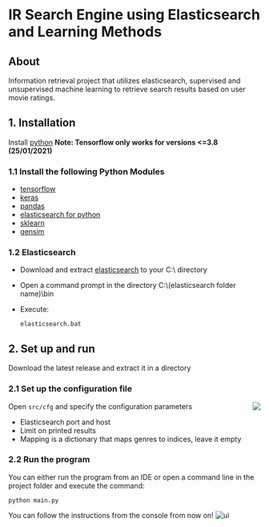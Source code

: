 # IR Search Engine using Elasticsearch and Learning Methods
## About
Information retrieval project that utilizes elasticsearch, supervised and unsupervised machine learning to retrieve search results based on user movie ratings.

## 1. Installation
Install [python](www.python.org) **Note: Tensorflow only works for versions <=3.8 (25/01/2021)**
### 1.1 Install the following Python Modules
- [tensorflow](https://www.tensorflow.org/install/)
- [keras](https://pypi.org/project/Keras/)
- [pandas](https://pandas.pydata.org/pandas-docs/stable/getting_started/install.html)
- [elasticsearch for python](https://pypi.org/project/elasticsearch/)
- [sklearn](https://scikit-learn.org/stable/install.html)
- [gensim](https://pypi.org/project/gensim/)

### 1.2 Elasticsearch
- Download and extract [elasticsearch](https://www.elastic.co/downloads/elasticsearch) to your C:\ directory
- Open a command prompt in the directory C:\\(elasticsearch folder name)\bin
- Execute:

      elasticsearch.bat

## 2. Set up and run
Download the latest release and extract it in a directory
### 2.1 Set up the configuration file
<img align="right" src="https://i.imgur.com/WeQtUqi.png">

Open `src/cfg` and specify the configuration parameters
- Elasticsearch port and host
- Limit on printed results
- Mapping is a dictionary that maps genres to indices, leave it empty



### 2.2 Run the program
You can either run the program from an IDE or open a command line in the project folder and execute the command:

    python main.py

You can follow the instructions from the console from now on!
![ui](https://i.imgur.com/BOhpBXT.png)
